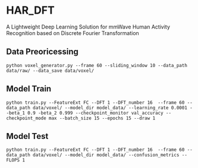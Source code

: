 # HAR_DFT
A Lightweight Deep Learning Solution for mmWave Human Activity Recognition based on Discrete Fourier Transformation

## Data Preoricessing
```
python voxel_generator.py --frame 60 --sliding_window 10 --data_path data/raw/ --data_save data/voxel/
```

## Model Train
```
python train.py --FeatureExt FC --DFT 1 --DFT_number 16  --frame 60 --data_path data/voxel/ --model_dir model_data/ --learning_rate 0.0001 --beta_1 0.9 -beta_2 0.999 --checkpoint_monitor val_accuracy --checkpoint_mode max --batch_size 15 --epochs 15 --draw 1
```

## Model Test
```
python train.py --FeatureExt FC --DFT 1 --DFT_number 16  --frame 60 --data_path data/voxel/ --model_dir model_data/ --confusion_metrics --FLOPS 1
```
